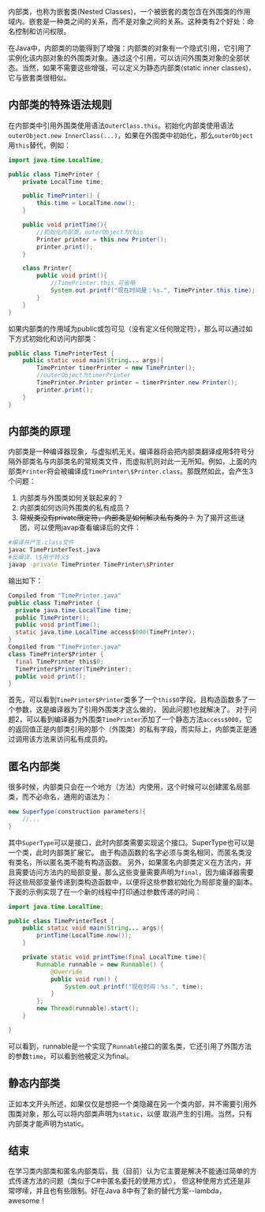 内部类，也称为嵌套类(Nested Classes)，一个被嵌套的类包含在外围类的作用域内。嵌套是一种类之间的关系，而不是对象之间的关系。这种类有2个好处：命名控制和访问权限。  

在Java中，内部类的功能得到了增强：内部类的对象有一个隐式引用，它引用了实例化该内部对象的外围类对象。通过这个引用，可以访问外围类对象的全部状态。当然，如果不需要这些增强，可以定义为静态内部类(static inner classes)，它与嵌套类很相似。  

## 内部类的特殊语法规则
在内部类中引用外围类使用语法`OuterClass.this`。初始化内部类使用语法`outerObject.new InnerClass(...)`，如果在外围类中初始化，那么`outerObject`用`this`替代，例如：
``` java
import java.time.LocalTime;

public class TimePrinter {
    private LocalTime time;

    public TimePrinter() {
        this.time = LocalTime.now();
    }

    public void printTime(){
        //初始化内部类，outerObject为this
        Printer printer = this.new Printer();
        printer.print();
    }

    class Printer{
        public void print(){
            //TimePrinter.this.可省略
            System.out.printf("现在时间是：%s.", TimePrinter.this.time);
        }
    }
}
```
如果内部类的作用域为public或包可见（没有定义任何限定符），那么可以通过如下方式初始化和访问内部类：
``` java
public class TimePrinterTest {
    public static void main(String... args){
        TimePrinter timerPrinter = new TimePrinter();
        //outerObject为timerPrinter
        TimePrinter.Printer printer = timerPrinter.new Printer();
        printer.print();
    }
}
```

## 内部类的原理
内部类是一种编译器现象，与虚拟机无关。编译器将会把内部类翻译成用$符号分隔外部类名与内部类名的常规类文件，而虚拟机则对此一无所知。例如，上面的内部类`Printer`将会被编译成`TimePrinter\$Printer.class`。那既然如此，会产生3个问题：

1. 内部类与外围类如何关联起来的？
2. 内部类如何访问外围类的私有成员？
3.  ~~常规类没有private限定符，内部类是如何解决私有类的？~~ 
为了揭开这些谜团，可以使用javap查看编译后的文件：
``` bash
#编译并产生.class文件
javac TimePrinterTest.java
#反编译，\$用于转义$
javap -private TimePrinter TimePrinter\$Printer
```
输出如下：
``` java
Compiled from "TimePrinter.java"
public class TimePrinter {
  private java.time.LocalTime time;
  public TimePrinter();
  public void printTime();
  static java.time.LocalTime access$000(TimePrinter);
}
Compiled from "TimePrinter.java"
class TimePrinter$Printer {
  final TimePrinter this$0;
  TimePrinter$Printer(TimePrinter);
  public void print();
}
```
首先，可以看到`TimePrinter$Printer`类多了一个`this$0`字段，且构造函数多了一个参数，这是编译器为了引用外围类才这么做的，
因此问题1也就解决了。
对于问题2，可以看到编译器为外围类`TimePrinter`添加了一个静态方法`access$000`，它的返回值正是内部类引用的那个（外围类）的私有字段，而实际上，内部类正是通过调用该方法来访问私有成员的。

## 匿名内部类
很多时候，内部类只会在一个地方（方法）内使用，这个时候可以创建匿名局部类，而不必命名，通用的语法为：
``` java
new SuperType(construction parameters){
    //...
}
```
其中`SuperType`可以是接口，此时内部类需要实现这个接口。SuperType也可以是一个类，此时内部类扩展它。
由于构造函数的名字必须与类名相同，而匿名类没有类名，所以匿名类不能有构造函数。
另外，如果匿名内部类定义在方法内，并且需要访问方法内的局部变量，那么这些变量需要声明为`final`，因为编译器需要将这些局部变量传递到类构造函数中，以便将这些参数初始化为局部变量的副本。
下面的示例实现了在一个新的线程中打印通过参数传递的时间：

``` java
import java.time.LocalTime;

public class TimePrinterTest {
    public static void main(String... args){
        printTime(LocalTime.now());
    }

    private static void printTime(final LocalTime time){
        Runnable runnable = new Runnable() {
            @Override
            public void run() {
                System.out.printf("现在时间：%s.", time);
            }
        };
        new Thread(runnable).start();
    }

}
```
可以看到，runnable是一个实现了`Runnable`接口的匿名类，它还引用了外围方法的参数`time`，可以看到他被定义为final。

## 静态内部类
正如本文开头所述，如果仅仅是想把一个类隐藏在另一个类内部，并不需要引用外围类对象，那么可以将内部类声明为`static`，以便
取消产生的引用。当然，只有内部类才能声明为static。

## 结束
在学习类内部类和匿名内部类后，我（目前）认为它主要是解决不能通过简单的方式传递方法的问题（类似于C#中匿名委托的使用方式），
但这种使用方式还是非常啰嗦，并且也有些限制。好在Java 8中有了新的替代方案--lambda，awesome！